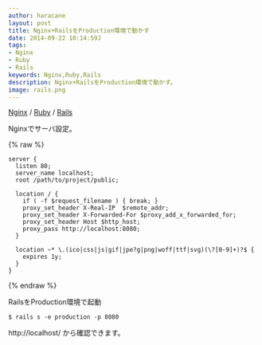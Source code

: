 ```yaml
---
author: haracane
layout: post
title: Nginx+RailsをProduction環境で動かす
date: 2014-09-22 10:14:59J
tags:
- Nginx
- Ruby
- Rails
keywords: Nginx,Ruby,Rails
description: Nginx+RailsをProduction環境で動かす。
image: rails.png
---
```

<!-- tag_links -->
[Nginx](/tags/nginx/) / [Ruby](/tags/ruby/) / [Rails](/tags/rails/)

<!-- content -->
Nginxでサーバ設定。

{% raw %}
<pre><code>server {
  listen 80;
  server_name localhost;
  root /path/to/project/public;

  location / {
    if ( -f $request_filename ) { break; }
    proxy_set_header X-Real-IP  $remote_addr;
    proxy_set_header X-Forwarded-For $proxy_add_x_forwarded_for;
    proxy_set_header Host $http_host;
    proxy_pass http://localhost:8080;
  }

  location ~* \.(ico|css|js|gif|jpe?g|png|woff|ttf|svg)(\?[0-9]+)?$ {
    expires 1y;
  }
}
</code></pre>
{% endraw %}

RailsをProduction環境で起動

    $ rails s -e production -p 8080

http://localhost/ から確認できます。
